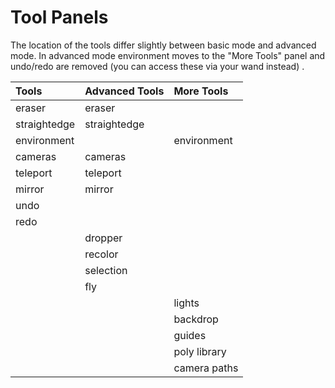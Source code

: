 # Tool Panels

The location of the tools differ slightly between basic mode and advanced mode. In advanced mode environment moves to the "More Tools" panel and undo/redo are removed \(you can access these via your wand instead\) .

| Tools | Advanced Tools | More Tools |
| :--- | :--- | :--- |
| eraser | eraser |  |
| straightedge | straightedge |  |
| environment |  | environment |
| cameras | cameras |  |
| teleport | teleport |  |
| mirror | mirror |  |
| undo |  |  |
| redo |  |  |
|  | dropper |  |
|  | recolor |  |
|  | selection |  |
|  | fly |  |
|  |  | lights |
|  |  | backdrop |
|  |  | guides |
|  |  | poly library |
|  |  | camera paths |

